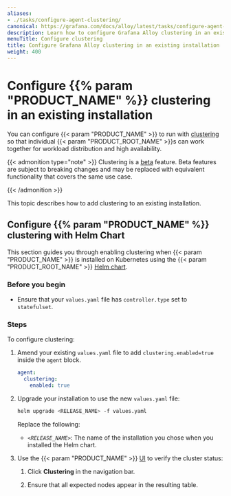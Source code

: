 ```yaml
---
aliases:
- ./tasks/configure-agent-clustering/
canonical: https://grafana.com/docs/alloy/latest/tasks/configure-agent-clustering/
description: Learn how to configure Grafana Alloy clustering in an existing installation
menuTitle: Configure clustering
title: Configure Grafana Alloy clustering in an existing installation
weight: 400
---
```


# Configure {{% param "PRODUCT_NAME" %}} clustering in an existing installation

You can configure {{< param "PRODUCT_NAME" >}} to run with [clustering][] so that individual {{< param "PRODUCT_ROOT_NAME" >}}s can work together for workload distribution and high availability.

{{< admonition type="note" >}}
Clustering is a [beta][] feature. Beta features are subject to breaking changes and may be replaced with equivalent functionality that covers the same use case.

[beta]: ../../stability/#beta
{{< /admonition >}}

This topic describes how to add clustering to an existing installation.

## Configure {{% param "PRODUCT_NAME" %}} clustering with Helm Chart

This section guides you through enabling clustering when {{< param "PRODUCT_NAME" >}} is installed on Kubernetes using the {{< param "PRODUCT_ROOT_NAME" >}} [Helm chart][install-helm].

### Before you begin

- Ensure that your `values.yaml` file has `controller.type` set to `statefulset`.

### Steps

To configure clustering:

1. Amend your existing `values.yaml` file to add `clustering.enabled=true` inside the `agent` block.

   ```yaml
   agent:
     clustering:
       enabled: true
   ```

1. Upgrade your installation to use the new `values.yaml` file:

   ```bash
   helm upgrade <RELEASE_NAME> -f values.yaml
   ```

   Replace the following:

   - _`<RELEASE_NAME>`_: The name of the installation you chose when you installed the Helm chart.

1. Use the {{< param "PRODUCT_NAME" >}} [UI][] to verify the cluster status:

   1. Click **Clustering** in the navigation bar.

   1. Ensure that all expected nodes appear in the resulting table.

[clustering]: ../../concepts/clustering/
[beta]: ../../stability/#beta
[install-helm]: ../../get-started/install/kubernetes/
[UI]: ../debug/#component-detail-page
